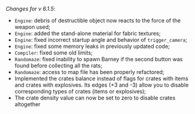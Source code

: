 _Changes for v 6.1.5_:
- `Engine`: debris of destructible object now reacts to the force of the weapon used;
- `Engine`: added the stand-alone material for fabric textures;
- `Engine`: fixed incorrect startup angle and behavior of `trigger_camera`;
- `Engine`: fixed some memory leaks in previously updated code;
- `Compiler`: fixed some old limits;
- `Randomaze`: fixed inability to spawn Barney if the second button was found before collecting all the rats;
- `Randomaze`: access to map file has been properly refactored;
- Implemented the crates balance instead of flags for crates with items and crates with explosives. Its edges (+3 and -3) allow you to disable corresponding types of crates (items or explosives);
- The crate density value can now be set to zero to disable crates altogether
